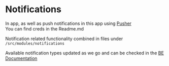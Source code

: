 # Notifications

In app, as well as push notifications in this app using [Pusher](https://dashboard.pusher.com)  
You can find creds in the Readme.md

Notification related functionality combined in files under `/src/modules/notifications`

Available notification types updated as we go and can be checked in the [BE Documentation](https://github.com/ColorElephantHQ/allright-backend/blob/dev/docs/push-notification-types.md)
